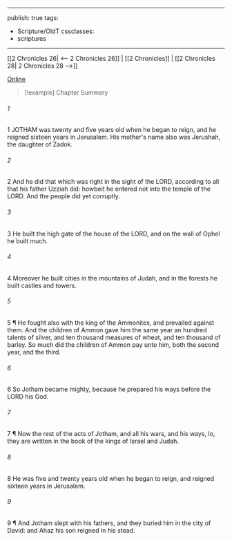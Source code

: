

---
publish: true
tags:
  - Scripture/OldT
cssclasses:
  - scriptures
---
[[2 Chronicles 26| <-- 2 Chronicles 26]] | [[2 Chronicles]] | [[2 Chronicles 28| 2 Chronicles 28 -->]]

[Online](https://churchofjesuschrist.org/study/scriptures/ot/2-chr/27?lang=eng)

>[!example] Chapter Summary
>
###### 1
1 JOTHAM was twenty and five years old when he began to reign, and he reigned sixteen years in Jerusalem.  His mother's name also was Jerushah, the daughter of Zadok.
###### 2
2 And he did that which was right in the sight of the LORD, according to all that his father Uzziah did: howbeit he entered not into the temple of the LORD.  And the people did yet corruptly.
###### 3
3 He built the high gate of the house of the LORD, and on the wall of Ophel he built much.
###### 4
4 Moreover he built cities in the mountains of Judah, and in the forests he built castles and towers.
###### 5
5 ¶ He fought also with the king of the Ammonites, and prevailed against them.  And the children of Ammon gave him the same year an hundred talents of silver, and ten thousand measures of wheat, and ten thousand of barley.  So much did the children of Ammon pay unto him, both the second year, and the third.
###### 6
6 So Jotham became mighty, because he prepared his ways before the LORD his God.
###### 7
7 ¶ Now the rest of the acts of Jotham, and all his wars, and his ways, lo, they are written in the book of the kings of Israel and Judah.
###### 8
8 He was five and twenty years old when he began to reign, and reigned sixteen years in Jerusalem.
###### 9
9 ¶ And Jotham slept with his fathers, and they buried him in the city of David: and Ahaz his son reigned in his stead.



